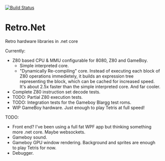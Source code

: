 [![Build Status](https://travis-ci.org/axle-h/Retro.Net.svg?branch=master)](https://travis-ci.org/axle-h/Retro.Net)

# Retro.Net
Retro hardware libraries in .net core

Currently:

* Z80 based CPU & MMU configurable for 8080, Z80 and GameBoy.
  * Simple interpreted core.
  * "Dynamically Re-compiling" core. Instead of executing each block of Z80 operations immedietely, it builds an expression tree representing the block, which can be cached for increased speed. It's about 2.5x faster than the simple interpreted core. And far cooler.
* Complete Z80 instruction set decode tests.
* TODO: Partial Z80 execution tests.
* TODO: Integration tests for the Gameboy Blargg test roms.
* WIP GameBoy hardware. Just enough to play Tetris at full speed!

TODO:
* Front end? I've been using a full fat WPF app but thinking something more .net core. Maybe websockets.
* Gameboy sound.
* Gameboy GPU window rendering. Background and sprites are enough to play Tetris for now.
* Debugger.